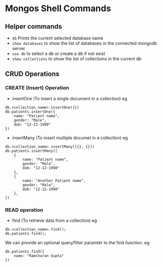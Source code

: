 # Mongos Shell Commands

## Helper commands
- `db` Prints the current selected database name
- `show databases` to show the list of databases in the connected mongodb server
- `use db` to select a db or create a db if not exist
- `show collections` to show the list of collections in the current db

## CRUD Operations
### CREATE (Insert) Operation
- insertOne (To insert a single document in a collection)
eg 
```
db.<collection_name>.insertOne({})
db.patients.insertOne({
    name: "Patient name",
    gender: "Male",
    dob: "12-12-1990"
})
```
- insertMany (To insert multiple documet in a collection)
eg
```
db.<collection_name>.insertMany([{}, {}])
db.patients.insertMany([
    {
        name: "Patient name",
        gender: "Male",
        dob: "12-12-1990"
    },
    {
        name: "Another Patient name",
        gender: "Male",
        dob: "12-12-1990"
    },
])
```

### READ operation
- find (To retrieve data from a collection)
eg
```
db.<collection_name>.find();
db.patients.find();
```

We can provide an optional query/filter paramter to the find function.
eg
```
db.patients.find({
    name: "Ramcharan Gupta"
})
```
